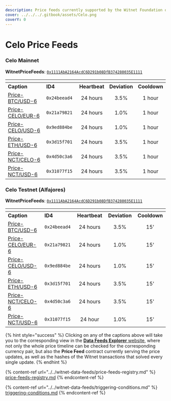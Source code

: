 ```yaml
---
description: Price feeds currently supported by the Witnet Foundation on the Celo ecosystem
cover: ../../../.gitbook/assets/Celo.png
coverY: 0
---
```


# Celo Price Feeds

### Celo Mainnet

**WitnetPriceFeeds**: [`0x1111AbA2164AcdC6D291b08DfB374280035E1111`](https://explorer.celo.org/mainnet/address/0x1111AbA2164AcdC6D291b08DfB374280035E1111)

<table data-header-hidden><thead><tr><th width="222"></th><th width="138"></th><th align="center"></th><th align="center"></th><th align="center"></th></tr></thead><tbody><tr><td><strong>Caption</strong></td><td><strong>ID4</strong></td><td align="center"><strong>Heartbeat</strong></td><td align="center"><strong>Deviation</strong></td><td align="center"><strong>Cooldown</strong></td></tr><tr><td><a href="https://feeds.witnet.io/feeds/celo-mainnet_btc-usd_6">Price-BTC/USD-6</a></td><td><code>0x24beead4</code></td><td align="center">24 hours</td><td align="center">3.5%</td><td align="center">1 hour</td></tr><tr><td><a href="https://feeds.witnet.io/feeds/celo-mainnet_celo-eur_6">Price-CELO/EUR-6</a></td><td><code>0x21a79821</code></td><td align="center">24 hours</td><td align="center">1.0%</td><td align="center">1 hour</td></tr><tr><td><a href="https://feeds.witnet.io/feeds/celo-mainnet_celo-usd_6">Price-CELO/USD-6</a></td><td><code>0x9ed884be</code></td><td align="center">24 hours</td><td align="center">1.0%</td><td align="center">1 hour</td></tr><tr><td><a href="https://feeds.witnet.io/feeds/celo-mainnet_eth-usd_6">Price-ETH/USD-6</a></td><td><code>0x3d15f701</code></td><td align="center">24 hours</td><td align="center">3.5%</td><td align="center">1 hour</td></tr><tr><td><a href="https://feeds.witnet.io/feeds/celo-mainnet_nct-celo_6">Price-NCT/CELO-6</a></td><td><code>0x4d50c3a6</code></td><td align="center">24 hours</td><td align="center">3.5%</td><td align="center">1 hour</td></tr><tr><td><a href="https://feeds.witnet.io/feeds/celo-mainnet_nct-usd_6">Price-NCT/USD-6</a></td><td><code>0x31077f15</code></td><td align="center">24 hours</td><td align="center">3.5%</td><td align="center">1 hour</td></tr></tbody></table>

### Celo Testnet (Alfajores)

**WitnetPriceFeeds**: [`0x1111AbA2164AcdC6D291b08DfB374280035E1111`](https://explorer.celo.org/alfajores/address/0x1111AbA2164AcdC6D291b08DfB374280035E1111)

<table data-header-hidden><thead><tr><th width="223"></th><th width="144"></th><th width="126" align="center"></th><th width="127" align="center"></th><th width="119" align="center"></th></tr></thead><tbody><tr><td><strong>Caption</strong></td><td><strong>ID4</strong></td><td align="center"><strong>Heartbeat</strong></td><td align="center"><strong>Deviation</strong></td><td align="center"><strong>Cooldown</strong></td></tr><tr><td><a href="https://feeds.witnet.io/feeds/celo-alfajores_btc-usd_6">Price-BTC/USD-6</a></td><td><code>0x24beead4</code></td><td align="center">24 hours</td><td align="center">3.5%</td><td align="center">15'</td></tr><tr><td><a href="https://feeds.witnet.io/feeds/celo-alfajores_celo-eur_6">Price-CELO/EUR-6</a></td><td><code>0x21a79821</code></td><td align="center">24 hours</td><td align="center">1.0%</td><td align="center">15'</td></tr><tr><td><a href="https://feeds.witnet.io/feeds/celo-alfajores_celo-usd_6">Price-CELO/USD-6</a></td><td><code>0x9ed884be</code></td><td align="center">24 hours</td><td align="center">1.0%</td><td align="center">15'</td></tr><tr><td><a href="https://feeds.witnet.io/feeds/celo-alfajores_eth-usd_6">Price-ETH/USD-6</a></td><td><code>0x3d15f701</code></td><td align="center">24 hours</td><td align="center">3.5%</td><td align="center">15'</td></tr><tr><td><a href="https://feeds.witnet.io/feeds/celo-testnet_nct-celo_6">Price-NCT/CELO-6</a></td><td><code>0x4d50c3a6</code></td><td align="center">24 hours</td><td align="center">3.5%</td><td align="center">15'</td></tr><tr><td><a href="https://feeds.witnet.io/feeds/celo-testnet_nct-usd_6">Price-NCT/USD-6</a></td><td><code>0x31077f15</code></td><td align="center">24 hour</td><td align="center">1.0%</td><td align="center">15'</td></tr></tbody></table>

{% hint style="success" %}
Clicking on any of the captions above will take you to the corresponding view in the [**Data Feeds Explorer** website](https://feeds.witnet.io), where not only the whole price timeline can be checked for the corresponding currency pair, but also the **Price Feed** contract currently serving the price updates, as well as the hashes of the Witnet transactions that solved every single update.
{% endhint %}

{% content-ref url="../../witnet-data-feeds/price-feeds-registry.md" %}
[price-feeds-registry.md](../../witnet-data-feeds/price-feeds-registry.md)
{% endcontent-ref %}

{% content-ref url="../../witnet-data-feeds/triggering-conditions.md" %}
[triggering-conditions.md](../../witnet-data-feeds/triggering-conditions.md)
{% endcontent-ref %}
